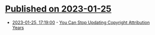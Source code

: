 # [Published on 2023-01-25](index.md)

* [2023-01-25, 17:19:00](https://lobste.rs/s/buyrkp/you_can_stop_updating_copyright) - [You Can Stop Updating Copyright Attribution Years](https://hynek.me/til/copyright-years/)
